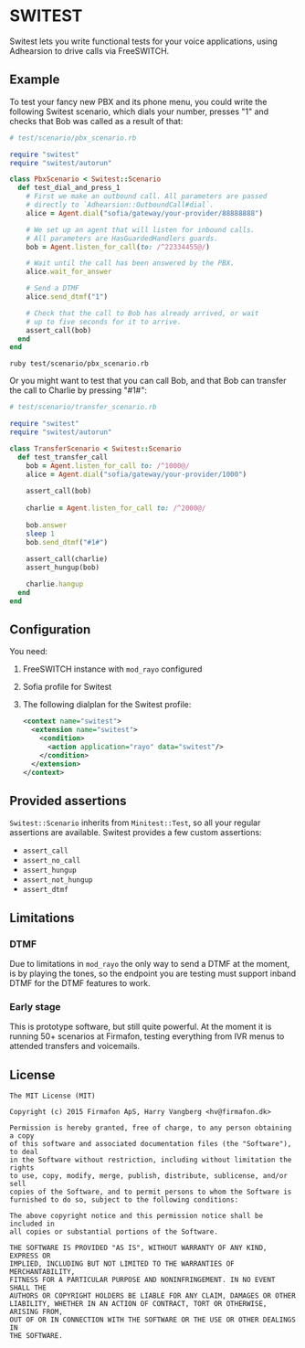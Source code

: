 # SWITEST

Switest lets you write functional tests for your voice applications,
using Adhearsion to drive calls via FreeSWITCH.

## Example

To test your fancy new PBX and its phone menu, you could write the
following Switest scenario, which dials your number, presses "1"
and checks that Bob was called as a result of that:

```ruby
# test/scenario/pbx_scenario.rb

require "switest"
require "switest/autorun"

class PbxScenario < Switest::Scenario
  def test_dial_and_press_1
    # First we make an outbound call. All parameters are passed
    # directly to `Adhearsion::OutboundCall#dial`.
    alice = Agent.dial("sofia/gateway/your-provider/88888888")

    # We set up an agent that will listen for inbound calls.
    # All parameters are HasGuardedHandlers guards.
    bob = Agent.listen_for_call(to: /^22334455@/)

    # Wait until the call has been answered by the PBX.
    alice.wait_for_answer

    # Send a DTMF
    alice.send_dtmf("1")

    # Check that the call to Bob has already arrived, or wait
    # up to five seconds for it to arrive.
    assert_call(bob)
  end
end
```

```
ruby test/scenario/pbx_scenario.rb
```

Or you might want to test that you can call Bob, and that Bob can
transfer the call to Charlie by pressing "#1#":

```ruby
# test/scenario/transfer_scenario.rb

require "switest"
require "switest/autorun"

class TransferScenario < Switest::Scenario
  def test_transfer_call
    bob = Agent.listen_for_call to: /^1000@/
    alice = Agent.dial("sofia/gateway/your-provider/1000")
    
    assert_call(bob)
    
    charlie = Agent.listen_for_call to: /^2000@/
    
    bob.answer
    sleep 1
    bob.send_dtmf("#1#")
    
    assert_call(charlie)
    assert_hungup(bob)

    charlie.hangup
  end
end
```

## Configuration

You need:

1. FreeSWITCH instance with `mod_rayo` configured
2. Sofia profile for Switest
3. The following dialplan for the Switest profile:
    
    ```xml
    <context name="switest">
      <extension name="switest">
        <condition>
          <action application="rayo" data="switest"/>
        </condition>
      </extension>
    </context>
    ```

## Provided assertions

`Switest::Scenario` inherits from `Minitest::Test`, so all your regular
assertions are available. Switest provides a few custom assertions:

* `assert_call`
* `assert_no_call`
* `assert_hungup`
* `assert_not_hungup`
* `assert_dtmf`

## Limitations

### DTMF

Due to limitations in `mod_rayo` the only way to send a DTMF at the
moment, is by playing the tones, so the endpoint you are testing
must support inband DTMF for the DTMF features to work.

### Early stage

This is prototype software, but still quite powerful. At the moment
it is running 50+ scenarios at Firmafon, testing everything from
IVR menus to attended transfers and voicemails.

## License

```
The MIT License (MIT)

Copyright (c) 2015 Firmafon ApS, Harry Vangberg <hv@firmafon.dk>

Permission is hereby granted, free of charge, to any person obtaining a copy
of this software and associated documentation files (the "Software"), to deal
in the Software without restriction, including without limitation the rights
to use, copy, modify, merge, publish, distribute, sublicense, and/or sell
copies of the Software, and to permit persons to whom the Software is
furnished to do so, subject to the following conditions:

The above copyright notice and this permission notice shall be included in
all copies or substantial portions of the Software.

THE SOFTWARE IS PROVIDED "AS IS", WITHOUT WARRANTY OF ANY KIND, EXPRESS OR
IMPLIED, INCLUDING BUT NOT LIMITED TO THE WARRANTIES OF MERCHANTABILITY,
FITNESS FOR A PARTICULAR PURPOSE AND NONINFRINGEMENT. IN NO EVENT SHALL THE
AUTHORS OR COPYRIGHT HOLDERS BE LIABLE FOR ANY CLAIM, DAMAGES OR OTHER
LIABILITY, WHETHER IN AN ACTION OF CONTRACT, TORT OR OTHERWISE, ARISING FROM,
OUT OF OR IN CONNECTION WITH THE SOFTWARE OR THE USE OR OTHER DEALINGS IN
THE SOFTWARE.
```
